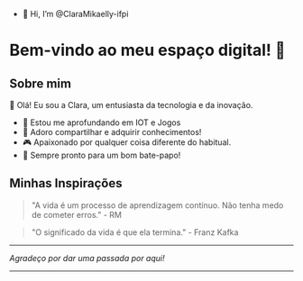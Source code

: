 - 👋 Hi, I’m @ClaraMikaelly-ifpi
# Bem-vindo ao meu espaço digital! 🚀

## Sobre mim

👋 Olá! Eu sou a Clara, um entusiasta da tecnologia e da inovação. 
- 🌱 Estou me aprofundando em IOT e Jogos
- 💬 Adoro compartilhar e adquirir conhecimentos!
- 🎮 Apaixonado por qualquer coisa diferente do habitual.
- 🎤 Sempre pronto para um bom bate-papo!

## Minhas Inspirações

> "A vida é um processo de aprendizagem contínuo. Não tenha medo de cometer erros." - RM

> "O significado da vida é que ela termina." - Franz Kafka

---

_Agradeço por dar uma passada por aqui!_

---


<!---
ClaraMikaelly-ifpi/ClaraMikaelly-ifpi is a ✨ special ✨ repository because its `README.md` (this file) appears on your GitHub profile.
You can click the Preview link to take a look at your changes.
--->
